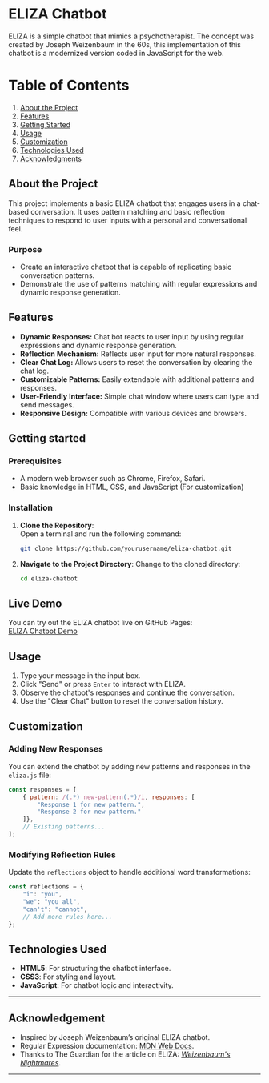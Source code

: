 # ELIZA Chatbot

ELIZA is a simple chatbot that mimics a psychotherapist. The concept was created by Joseph Weizenbaum in the 60s,
this implementation of this chatbot is a modernized version coded in JavaScript for the web.

# Table of Contents
1. [About the Project](#about-the-project)
2. [Features](#features)
3. [Getting Started](#getting-started)
4. [Usage](#usage)
5. [Customization](#customization)
6. [Technologies Used](#technologies-used)
7. [Acknowledgments](#acknowledgments)

## About the Project

This project implements a basic ELIZA chatbot that engages users in a chat-based conversation. It uses pattern matching and basic reflection techniques to respond to user inputs with a personal and conversational feel.

### Purpose

- Create an interactive chatbot that is capable of replicating basic conversation patterns.
- Demonstrate the use of patterns matching with regular expressions and dynamic response generation.

## Features

- **Dynamic Responses:** Chat bot reacts to user input by using regular expressions and dynamic response generation.
- **Reflection Mechanism:** Reflects user input for more natural responses.
- **Clear Chat Log:** Allows users to reset the conversation by clearing the chat log.
- **Customizable Patterns:** Easily extendable with additional patterns and responses.
- **User-Friendly Interface:** Simple chat window where users can type and send messages.
- **Responsive Design:** Compatible with various devices and browsers.

## Getting started

### Prerequisites

- A modern web browser such as Chrome, Firefox, Safari.
- Basic knowledge in HTML, CSS, and JavaScript (For customization)

### Installation

1. **Clone the Repository**:  
   Open a terminal and run the following command:
   ```bash
   git clone https://github.com/yourusername/eliza-chatbot.git

2. **Navigate to the Project Directory**:
   Change to the cloned directory:
   ```bash
   cd eliza-chatbot

## Live Demo

You can try out the ELIZA chatbot live on GitHub Pages:  
[ELIZA Chatbot Demo](https://jakubszkup1.github.io/emergingtechnologies/)

## Usage

1. Type your message in the input box.
2. Click "Send" or press `Enter` to interact with ELIZA.
3. Observe the chatbot's responses and continue the conversation.
4. Use the "Clear Chat" button to reset the conversation history.

## Customization 

### Adding New Responses
You can extend the chatbot by adding new patterns and responses in the `eliza.js` file:

```javascript
const responses = [
    { pattern: /(.*) new-pattern(.*)/i, responses: [
        "Response 1 for new pattern.",
        "Response 2 for new pattern."
    ]},
    // Existing patterns...
];
```

### Modifying Reflection Rules

Update the `reflections` object to handle additional word transformations:

```javascript
const reflections = {
    "i": "you",
    "we": "you all",
    "can't": "cannot",
    // Add more rules here...
};
```

## Technologies Used

- **HTML5**: For structuring the chatbot interface.
- **CSS3**: For styling and layout.
- **JavaScript**: For chatbot logic and interactivity.

---

## Acknowledgement

- Inspired by Joseph Weizenbaum’s original ELIZA chatbot.
- Regular Expression documentation: [MDN Web Docs](https://developer.mozilla.org/en-US/docs/Web/JavaScript/Guide/Regular_expressions).
- Thanks to The Guardian for the article on ELIZA: *[Weizenbaum's Nightmares](https://www.theguardian.com)*.

---


